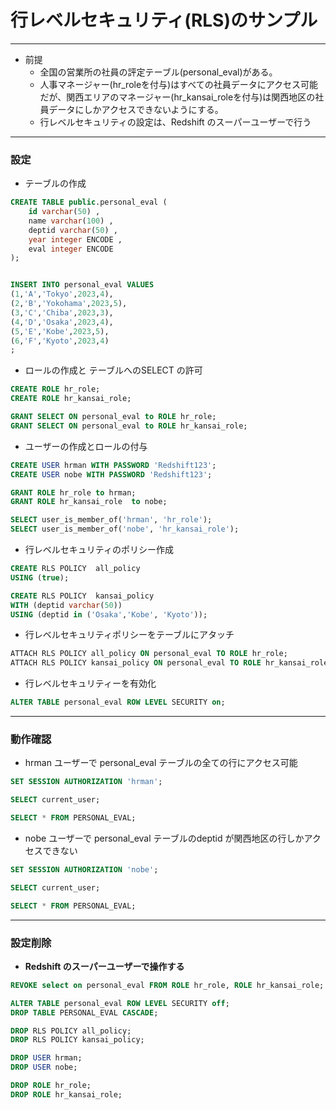 # 行レベルセキュリティ(RLS)のサンプル

---

* 前提
  - 全国の営業所の社員の評定テーブル(personal_eval)がある。
  - 人事マネージャー(hr_roleを付与)はすべての社員データにアクセス可能だが、関西エリアのマネージャー(hr_kansai_roleを付与)は関西地区の社員データにしかアクセスできないようにする。
  - 行レベルセキュリティの設定は、Redshift のスーパーユーザーで行う

---

### 設定

* テーブルの作成

```sql
CREATE TABLE public.personal_eval (
    id varchar(50) ,
    name varchar(100) ,
    deptid varchar(50) ,
    year integer ENCODE ,
    eval integer ENCODE 
);


INSERT INTO personal_eval VALUES 
(1,'A','Tokyo',2023,4),
(2,'B','Yokohama',2023,5),
(3,'C','Chiba',2023,3),
(4,'D','Osaka',2023,4),
(5,'E','Kobe',2023,5),
(6,'F','Kyoto',2023,4)
;
```

* ロールの作成と テーブルへのSELECT の許可

```sql
CREATE ROLE hr_role;
CREATE ROLE hr_kansai_role;

GRANT SELECT ON personal_eval to ROLE hr_role;
GRANT SELECT ON personal_eval to ROLE hr_kansai_role;
```

* ユーザーの作成とロールの付与

```sql
CREATE USER hrman WITH PASSWORD 'Redshift123';
CREATE USER nobe WITH PASSWORD 'Redshift123';

GRANT ROLE hr_role to hrman;
GRANT ROLE hr_kansai_role  to nobe;

SELECT user_is_member_of('hrman', 'hr_role');
SELECT user_is_member_of('nobe', 'hr_kansai_role');
```

* 行レベルセキュリティのポリシー作成

```sql
CREATE RLS POLICY  all_policy 
USING (true);

CREATE RLS POLICY  kansai_policy 
WITH (deptid varchar(50)) 
USING (deptid in ('Osaka','Kobe', 'Kyoto'));
```

* 行レベルセキュリティポリシーをテーブルにアタッチ

```sql
ATTACH RLS POLICY all_policy ON personal_eval TO ROLE hr_role;
ATTACH RLS POLICY kansai_policy ON personal_eval TO ROLE hr_kansai_role;
```

* 行レベルセキュリティーを有効化

```sql
ALTER TABLE personal_eval ROW LEVEL SECURITY on;
```

---
### 動作確認

* hrman ユーザーで personal_eval テーブルの全ての行にアクセス可能

```sql
SET SESSION AUTHORIZATION 'hrman';

SELECT current_user;

SELECT * FROM PERSONAL_EVAL;
```

* nobe ユーザーで personal_eval テーブルのdeptid が関西地区の行しかアクセスできない

```sql
SET SESSION AUTHORIZATION 'nobe';

SELECT current_user;

SELECT * FROM PERSONAL_EVAL;
```

---

### 設定削除

* **Redshift のスーパーユーザーで操作する**

```sql
REVOKE select on personal_eval FROM ROLE hr_role, ROLE hr_kansai_role;

ALTER TABLE personal_eval ROW LEVEL SECURITY off;
DROP TABLE PERSONAL_EVAL CASCADE;

DROP RLS POLICY all_policy;
DROP RLS POLICY kansai_policy;

DROP USER hrman;
DROP USER nobe;

DROP ROLE hr_role;
DROP ROLE hr_kansai_role;
```

